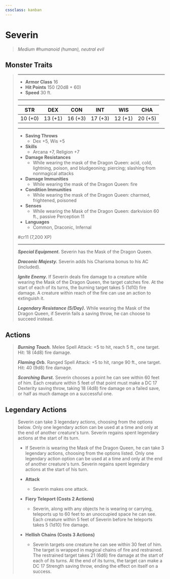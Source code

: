 ```yaml
---
cssclass: kanban
---
```


# Severin
>*Medium #humanoid (human), neutral evil*
## Monster Traits
>___
>- **Armor Class** 16
>- **Hit Points** 150 (20d8 + 60)
>- **Speed** 30 ft.
>___
>|STR|DEX|CON|INT|WIS|CHA|
>|:---:|:---:|:---:|:---:|:---:|:---:|
>|10 (+0)|13 (+1)|16 (+3)|17 (+3)|12 (+1)|20 (+5)|
>___
>- **Saving Throws**
>	 - Dex +5, Wis +5
>- **Skills**
>	 - Arcana +7, Religion +7
>- **Damage Resistances**
>	 - While wearing the mask of the Dragon Queen: acid, cold, lightning, poison, and bludgeoning; piercing; slashing from nonmagical attacks
>- **Damage Immunities**
>	 - While wearing the mask of the Dragon Queen: fire
>- **Condition Immunities**
>	 - While wearing the mask of the Dragon Queen: charmed, frightened, poisoned
>- **Senses**
>	 - While wearing the Mask of the Dragon Queen: darkvision 60 ft., passive Perception 11
>- **Languages**
>	 - Common, Draconic, Infernal
>
> #cr11 (7,200 XP)
>___
>***Special Equipment.*** Severin has the Mask of the Dragon Queen.  
>
>***Draconic Majesty.*** Severin adds his Charisma bonus to his AC (included).  
>
>***Ignite Enemy.*** If Severin deals fire damage to a creature while wearing the Mask of the Dragon Queen, the target catches fire. At the start of each of its turns, the burning target takes 5 (1d10) fire damage. A creature within reach of the fire can use an action to extinguish it.  
>
>***Legendary Resistance (5/Day).*** While wearing the Mask of the Dragon Queen, if Severin fails a saving throw, he can choose to succeed instead.  
>
## Actions
>***Burning Touch.*** Melee Spell Attack: +5 to hit, reach 5 ft., one target. Hit: 18 (4d8) fire damage.  
>
>***Flaming Orb.*** Ranged Spell Attack: +5 to hit, range 90 ft., one target. Hit: 40 (9d8) fire damage.  
>
>***Scorching Burst.*** Severin chooses a point he can see within 60 feet of him. Each creature within 5 feet of that point must make a DC 17 Dexterity saving throw, taking 18 (4d8) fire damage on a failed save, or half as much damage on a successful one.  
>
## Legendary Actions
>Severin can take 3 legendary actions, choosing from the options below. Only one legendary action can be used at a time and only at the end of another creature's turn. Severin regains spent legendary actions at the start of its turn.
>
>- If Severin is wearing the Mask of the Dragon Queen, he can take 3 legendary actions, choosing from the options listed. Only one legendary action option can be used at a time and only at the end of another creature's turn. Severin regains spent legendary actions at the start of his turn.  
>
>- **Attack**
>	- Severin makes one attack.
>- **Fiery Teleport (Costs 2 Actions)**
>	- Severin, along with any objects he is wearing or carrying, teleports up to 60 feet to an unoccupied space he can see. Each creature within 5 feet of Severin before he teleports takes 5 (1d10) fire damage.
>- **Hellish Chains (Costs 3 Actions)**
>	- Severin targets one creature he can see within 30 feet of him. The target is wrapped in magical chains of fire and restrained. The restrained target takes 21 (6d6) fire damage at the start of each of its turns. At the end of its turns, the target can make a DC 17 Strength saving throw, ending the effect on itself on a success.